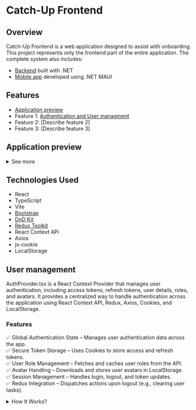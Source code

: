 # Catch-Up Frontend

## Overview

Catch-Up Frontend is a web application designed to assist with onboarding. This project represents only the frontend part of the entire application.
The complete system also includes:

- [Backend](https://github.com/InterfectoremCubiculum/catch_up_Backend) built with .NET
- [Mobile app](https://github.com/InterfectoremCubiculum/catch_up_Mobile) developed using .NET MAUI
  

## Features
- [Application preview](#Application_preview)
- Feature 1: [Authentication and User managment](#User_management)
- Feature 2: [Describe feature 2]
- Feature 3: [Describe feature 3]

## Application preview
<details>
<summary>See more</summary>

### Home View
<img src="https://github.com/user-attachments/assets/fdc361e1-2431-423e-b07a-e633a42d8970">

### Login Page
<img src="https://github.com/user-attachments/assets/7492db27-6879-47e7-a9fa-9a519ff26b73"  width="300">

### Adding new user by admin in Admin Panel
<img src="https://github.com/user-attachments/assets/dc4e4f53-7555-45f4-b62b-ca08fe269b9f"  width="300">

### Changing between dark and light mode
![ChangeMode](https://github.com/user-attachments/assets/42ddab0b-d17e-4159-b8fc-62d542cf1b0b)

</details>



## Technologies Used

- React
- TypeScript
- Vite
- [Bootstrap](https://getbootstrap.com/)
- [DnD Kit](https://dndkit.com/)
- [Redux Toolkit](https://redux-toolkit.js.org/)
- React Context APi
- Axios
- js-cookie
- LocalStorage


## User management
AuthProvider.tsx is a React Context Provider that manages user authentication, including access tokens, refresh tokens, user details, roles, and avatars. It provides a centralized way to handle authentication across the application using React Context API, Redux, Axios, Cookies, and LocalStorage.

### Features
✅ Global Authentication State – Manages user authentication data across the app.\
✅ Secure Token Storage – Uses Cookies to store access and refresh tokens.\
✅ User Role Management – Fetches and caches user roles from the API.\
✅ Avatar Handling – Downloads and stores user avatars in LocalStorage.\
✅ Session Management – Handles login, logout, and token updates.\
✅ Redux Integration – Dispatches actions upon logout (e.g., clearing user tasks).

<details>
<summary>How It Works?</summary>

#### Initializing Authentication State
On component mount, retrieves:
- accessToken & refreshToken from Cookies.
- user data from Cookies.
- avatar from LocalStorage.
```tsx
const [accessToken, setAccessToken_] = useState<string | null>(Cookies.get('accessToken') || null);
const [refreshToken, setRefreshToken_] = useState<string | null>(Cookies.get('refreshToken') || null);
const [user, setUser_] = useState<User | null>(() => {
    const storedUser = Cookies.get('user');
    return storedUser ? JSON.parse(storedUser) : null;
});
const [avatar, setAvatar] = useState<string | null>(loadStoredAvatar());
```
#### Managing Authentication Tokens
- Set Access Token: Stores token in Cookies when a user logs in.
- Set Refresh Token: Stores refresh token for session persistence.
- Remove Tokens on Logout: Deletes them from Cookies.
```tsx
    const setAccessToken = (newToken: string | null) => {
        setAccessToken_(newToken);
        if (newToken) {
            Cookies.set('accessToken', newToken, {
                path: '/',
                secure: true
            });
        } else {
            Cookies.remove('accessToken');
        }
    };
```
#### Managing User Data
- Saves user details in Cookies on login.
- Removes user data on logout.
- Fetches and stores user avatars using LocalStorage.
```tsx
   const setUser = (newUser: User | null) => {
        if (newUser) {
            const { ...userToStore } = newUser;
            Cookies.set('user', JSON.stringify(userToStore), {
                path: '/',
                secure: true
            });
            setUser_(userToStore);
            if (userToStore.avatarId) {
                fetchAndStoreAvatar(userToStore.avatarId);
            }
        } else {
            Cookies.remove('user');
            localStorage.removeItem('userAvatar');
            setAvatar(null);
            setUser_(null);
        }
    };
```
#### User Role Management
Fetches the user role from API and caches it to avoid redundant requests.
```tsx
  const getRole = async (userId: string): Promise<string> => {
        if (!userId) { throw new Error("Invalid userId");}
        try {
            const response = await axiosInstance.get(`User/GetRole/${userId}`);
            const role = response.data || "User";

            setRoleCache(role);
            return role;
        } catch (error) {  throw new Error("Failed to fetch user role");}
    };
```
#### Logout Functionality
- Clears all authentication-related data, including Redux state.
```tsx
const logout = () => {
    setAccessToken(null);
    setRefreshToken(null);
    setUser(null);
    setRoleCache("");
    localStorage.removeItem('userAvatar');
    dispatch(clearTasks());
};
```
#### Usage
Wrapping the App with AuthProvider
- Include AuthProvider in the root component (main.tsx) to provide authentication context across the app.
```tsx
<AuthProvider>
    <App />
</AuthProvider>
```
</details>
